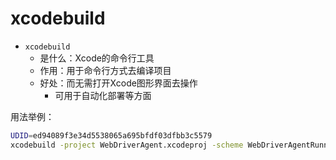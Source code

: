 # xcodebuild

* `xcodebuild`
  * 是什么：Xcode的命令行工具
  * 作用：用于命令行方式去编译项目
  * 好处：而无需打开Xcode图形界面去操作
    * 可用于自动化部署等方面

用法举例：

```bash
UDID=ed94089f3e34d5538065a695bfdf03dfbb3c5579
xcodebuild -project WebDriverAgent.xcodeproj -scheme WebDriverAgentRunner -destination "id=$UDID" test
```
